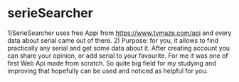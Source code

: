 # serieSearcher

1)SerieSearcher uses free Appi from https://www.tvmaze.com/api and every data about serial came out of there. 
2) Purpose: for you, it allows to find practically any serial and get some data about it. After creating account you can share your opinion,
or add serial to your favourite. For me it was one of first Web Api made from scratch. So quite big field for my studying and improving that hopefully can be used and  noticed as helpful for you. 
